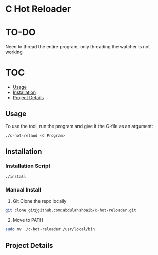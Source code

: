 # C Hot Reloader

# TO-DO
Need to thread the entire program, only threading the watcher is not working

# TOC

- [Usage](#usage)
- [Installation](#installation)
- [Project Details](#project-details)

## Usage

To use the tool, run the program and give it the C-file as an argument:
```sh
./c-hot-relaod <C Program>
```

## Installation

### Installation Script

```sh
./install
```

### Manual Install

1. Git Clone the repo locally

```sh
git clone git@github.com:abdulahshoaib/c-hot-reloader.git
```

2. Move to PATH

```sh
sudo mv ./c-hot-reloader /usr/local/bin
```

## Project Details

